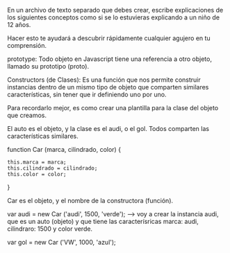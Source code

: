 En un archivo de texto separado que debes crear, escribe explicaciones de los siguientes conceptos como si se lo estuvieras explicando a un niño de 12 años. 

Hacer esto te ayudará a descubrir rápidamente cualquier agujero en tu comprensión.


prototype: Todo objeto en Javascript tiene una referencia a otro objeto, llamado su prototipo (proto). 







Constructors (de Clases): Es una función que nos permite construir instancias dentro de un mismo tipo de objeto que comparten similares características, sin tener que ir definiendo uno por uno. 

Para recordarlo mejor, es como crear una plantilla para la clase del objeto que creamos. 

El auto es el objeto, y la clase es el audi, o el gol. Todos comparten las características similares. 




function Car (marca, cilindrado, color) {

	this.marca = marca;
	this.cilindrado = cilindrado;
	this.color = color; 

}


Car es el objeto, y el nombre de la constructora (función). 

var audi = new Car ('audi', 1500, 'verde');   --> voy a crear la instancia audi, que es un auto (objeto) y que tiene las caracterísricas marca: audi, cilindraro: 1500 y color verde.  

var gol = new Car ('VW', 1000, 'azul'); 

